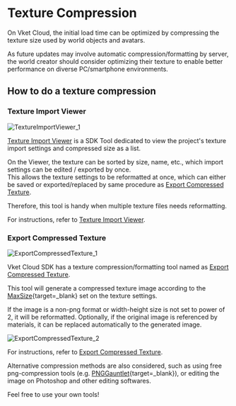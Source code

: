 # Texture Compression

On Vket Cloud, the initial load time can be optimized by compressing the texture size used by world objects and avatars.

As future updates may involve automatic compression/formatting by server, the world creator should consider optimizing their texture to enable better performance on diverse PC/smartphone environments.

## How to do a texture compression

### Texture Import Viewer

![TextureImportViewer_1](../SDKTools/img/TextureImportViewer_1.jpg)

[Texture Import Viewer](../SDKTools/TextureImportViewer.md) is a SDK Tool dedicated to view the project's texture import settings and compressed size as a list.

On the Viewer, the texture can be sorted by size, name, etc., which import settings can be edited / exported by once.<br>
This allows the texture settings to be reformatted at once, which can either be saved or exported/replaced by same procedure as [Export Compressed Texture](../SDKTools/ExportCompressedTexture.md).

Therefore, this tool is handy when multiple texture files needs reformatting.

For instructions, refer to [Texture Import Viewer](../SDKTools/TextureImportViewer.md).

### Export Compressed Texture

![ExportCompressedTexture_1](../SDKTools/img/ExportCompressedTexture_1.jpg)

Vket Cloud SDK has a texture compression/formatting tool named as [Export Compressed Texture](../SDKTools/ExportCompressedTexture.md).

This tool will generate a compressed texture image according to the [MaxSize](https://docs.unity3d.com/ja/2019.4/Manual/class-TextureImporter.html){target=_blank} set on the texture settings.

If the image is a non-png format or width-height size is not set to power of 2, it will be reformatted. Optionally, if the original image is referenced by materials, it can be replaced automatically to the generated image.

![ExportCompressedTexture_2](../SDKTools/img/ExportCompressedTexture_2.jpg)

For instructions, refer to [Export Compressed Texture](../SDKTools/ExportCompressedTexture.md).

Alternative compression methods are also considered, such as using free png-compression tools (e.g. [PNGGauntlet](https://pnggauntlet.com/){target=_blank}), or editing the image on Photoshop and other editing softwares.

Feel free to use your own tools!
